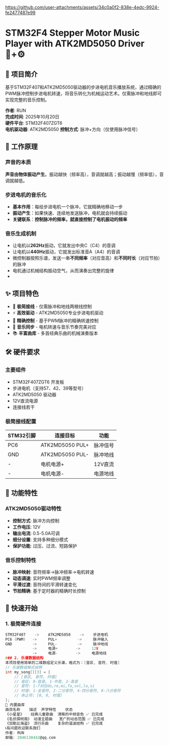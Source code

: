 
https://github.com/user-attachments/assets/34c0a0f2-838e-4edc-9924-fe2477487e99
# STM32F4 Stepper Motor Music Player with ATK2MD5050 Driver 🎵+⚙️

## 📖 项目简介

基于STM32F407和ATK2MD5050驱动器的步进电机音乐播放系统，通过精确的PWM脉冲控制步进电机转速，将音乐转化为机械运动艺术。仅需脉冲和地线即可实现完整的音乐控制。

**作者**: RUN  
**完成时间**: 2025年10月20日  
**硬件平台**: STM32F407ZGT6  
**电机驱动器**: ATK2MD5050 
**控制方式**: 脉冲+方向（仅使用脉冲信号）

## 🎯 工作原理

### 声音的本质
**声音由物体振动产生**。振动越快（频率高），音调就越高；振动越慢（频率低），音调就越低。

### 步进电机的音乐化
- **基本作用**：每给步进电机一个脉冲，它就精确地移动一步
- **振动产生**：如果快速、连续地发送脉冲，电机就会持续振动
- **关键联系**：**控制脉冲的频率，就直接控制了电机振动的频率**

### 音乐生成机制
- 让电机以**262Hz**振动，它就发出中央C（C4）的音调
- 让电机以**440Hz**振动，它就发出标准音A（A4）的音调
- 微控制器按照乐谱，发送一串**不同频率**（对应音高）和**不同时长**（对应节拍）的脉冲
- 电机通过机械结构振动空气，从而演奏出完整的旋律
- 
## ✨ 项目特色

- 🎼 **极简接线** - 仅需脉冲和地线两根线控制
- ⚡ **高效驱动** - ATK2MD5050专业步进电机驱动
- 🎹 **精确控制** - 基于PWM脉冲的精确转速控制
- 🥁 **音乐同步** - 电机转速与音乐节奏完美对应
- 📚 **丰富曲库** - 多首经典乐曲的机械演奏版本

## 🛠️ 硬件要求

### 主要组件
- STM32F407ZGT6 开发板
- 步进电机（支持57、42、39等型号）
- ATK2MD5050 驱动器
- 12V直流电源
- 连接线若干

### 极简接线配置
| STM32引脚 | 连接目标 | 功能 |
|-----------|----------|------|
| PC6 | ATK2MD5050 PUL+ | 脉冲信号 |
| GND | ATK2MD5050 PUL- | 脉冲地线 |
| - | 电机电源+ | 12V直流 |
| - | 电机电源- | 电源地线 |

## 🎵 功能特性

### ATK2MD5050驱动特性
- **控制方式**: 脉冲方向控制
- **工作电压**: 12V
- **输出电流**: 0.5-5.0A可调
- **细分设置**: 支持多种细分模式
- **保护功能**: 过压、过流、短路保护

### 音乐控制特性
- **脉冲映射**: 音符频率→脉冲频率→电机转速
- **动态调速**: 实时PWM频率调整
- **平滑过渡**: 音符间的平滑转速变化
- **节拍精确**: 基于定时器的精确时长控制

## 🚀 快速开始

### 1. 极简硬件连接
```c
STM32F407    ->    ATK2MD5050    ->    步进电机
PC6 (PWM)   ->     PUL+         ->     脉冲输入
GND         ->     PUL-         ->     脉冲地线
            ->     电源+        ->     12V
            ->     电源-        ->     电源地线
### 2. 乐谱数据结构
本项目使用简单的二维数组定义乐谱，格式为：[音区, 音符, 时值]
// 乐谱数组格式说明
int my_song[][3] = {
    // [音区, 音符, 时值]
    // 音区: 0-低音, 1-中音, 2-高音  
    // 音符: 1-7对应do,re,mi,fa,sol,la,si
    // 时值: 1-全音符, 2-二分音符, 4-四分音符, 8-八分音符
    // 休止符: [0, 0, 时值]
};
🎼 内置曲库
曲目名称	描述	声学特性	状态
《小星星》	经典儿童歌曲	清晰的中频音色	✅ 已完成
《名侦探柯南》	动漫主题曲	宽广的动态范围	✅ 已完成
《加勒比海盗》	流行乐曲	复杂的谐波结构	✅ 已完成
📞有问题欢迎联系我们
作者: RUN
邮箱: 2046138442@qq.com
